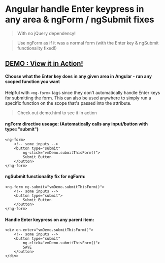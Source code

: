 # Angular handle Enter keypress in any area & ngForm / ngSubmit fixes

> With no jQuery dependency!

> Use ngForm as if it was a normal form (with the Enter key & ngSubmit functionality fixed!)

## [DEMO : View it in Action!](http://mcpdesigns.github.io/ngForm-handle-Enter-Keypress/)

#### Choose what the Enter key does in any given area in Angular - run any scoped function you want

Helpful with `<ng-form>` tags since they don't automatically handle Enter keys for submitting the form.
This can also be used anywhere to simply run a specific function on the scope that's passed into the attribute.

>  Check out demo.html to see it in action

#### ngForm directive useage: (Automatically calls any input/button with type="submit")

    <ng-form>
        <!-- some inputs -->
        <button type="submit"
            ng-click="vmDemo.submitThisForm()">
            Submit Button
        </button>
    </ng-form>

#### ngSubmit functionality fix for ngForm:

    <ng-form ng-submit="vmDemo.submitThisForm()">
        <!-- some inputs -->
        <button type="submit">
            Submit Button
        </button>
    </ng-form>


#### Handle Enter keypress on any parent item:

    <div on-enter="vmDemo.submitThisForm()">
        <!-- some inputs -->
        <button type="submit"
            ng-click="vmDemo.submitThisForm()">
            SAVE
        </button>
    </div>
